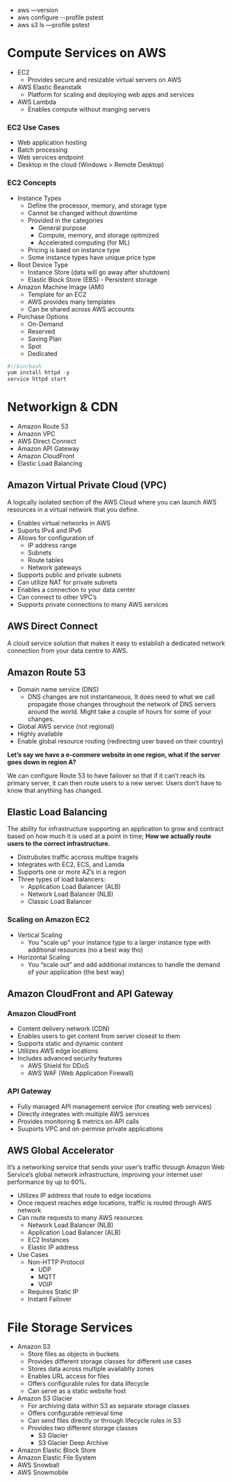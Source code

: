 * aws —version
* aws configure --profile pstest
* aws s3 ls —profile pstest

Compute Services on AWS
=======================

* EC2
  * Provides secure and resizable virtual servers on AWS
* AWS Elastic Beanstalk
  * Platform for scaling and deploying web apps and services
* AWS Lambda
  * Enables compute without manging servers

### EC2 Use Cases

* Web application hosting
* Batch processing
* Web services endpoint
* Desktop in the cloud (Windows \> Remote Desktop)

### EC2 Concepts

* Instance Types
  * Define the processor, memory, and storage type
  * Cannot be changed without downtime
  * Provided in the categories
    * General purpose
    * Compute, memory, and storage optimized
    * Accelerated computing (for ML)
  * Pricing is baed on instance type
  * Some instance types have unique price type
* Root Device Type
  * Instance Store (data will go away after shutdown)
  * Elastic Block Store (EBS) - Persistent storage
* Amazon Machine Image (AMI)
  * Template for an EC2
  * AWS provides many templates
  * Can be shared across AWS accounts
* Purchase Options
  * On-Demand
  * Reserved
  * Saving Plan
  * Spot
  * Dedicated

```typescript
#!/bin/bash
yum install httpd -y
service httpd start
```

Networkign & CDN
================

* Amazon Route 53
* Amazon VPC
* AWS Direct Connect
* Amazon API Gateway
* Amazon CloudFront
* Elastic Load Balancing

Amazon Virtual Private Cloud (VPC)
----------------------------------

A logically isolated section of the AWS Cloud where you can launch AWS resources in a virtual network that you define.

* Enables virtual networks in AWS
* Suports IPv4 and IPv6
* Allows for configuration of
  * IP address range
  * Subnets
  * Route tables
  * Network gateways
* Supports public and private subnets
* Can utilize NAT for private subnets
* Enables a connection to your data center
* Can connect to other VPC’s
* Supports private connections to many AWS services

AWS Direct Connect
------------------

A cloud service solution that makes it easy to establish a dedicated network connection from your data centre to AWS.

Amazon Route 53
---------------

* Domain name service (DNS)
  * DNS changes are not instantaneous, It does need to what we call propagate those changes throughout the network of DNS servers around the world. Might take a couple of hours for some of your changes.
* Global AWS service (not regional)
* Highly available
* Enable global resource routing (redirecting user based on their country)

**Let’s say we have a e-commere website in one region, what if the server goes down in region A?**

We can configure Route 53 to have failover so that if it can’t reach its primary server, it can then route users to a new server. Users don’t have to know that anything has changed.

Elastic Load Balancing
----------------------

The ability for infrastructure supporting an application to grow and contract based on how much it is used at a point in time; **How we actually route users to the correct infrastructure.**

* Distrubutes traffic accross multipe tragets
* Integrates with EC2, ECS, and Lamda
* Supports one or more AZ’s in a region
* Three types of load balancers:
  * Application Load Balancer (ALB)
  * Network Load Balancer (NLB)
  * Classic Load Balancer

### Scaling on Amazon EC2

* Vertical Scaling
  * You "scale up" your instance type to a larger instance type with additional resources (no a best way tho)
* Horizontal Scaling
  * You “scale out” and add additional instances to handle the demand of your application (the best way)

Amazon CloudFront and API Gateway
---------------------------------

### Amazon CloudFront

* Content delivery network (CDN)
* Enables users to get content from server closest to them
* Supports static and dynamic content
* Utilizes AWS edge locations
* Includes advanced security features
  * AWS Shield for DDoS
  * AWS WAF (Web Application Firewall)

### API Gateway

* Fully managed API management service (for creating web services)
* Directly integrates with multiple AWS services
* Provides monitoring & metrics on API calls
* Suuports VPC and on-permise private applications

AWS Global Accelerator
----------------------

It’s a networking service that sends your user’s traffic through Amazon Web Service’s global network infrastructure, improving your internet user performance by up to 60%.

* Utilizes IP address that route to edge locations
* Once request reaches edge locations, traffic is routed through AWS network
* Can route requests to many AWS resources
  * Network Load Balancer (NLB)
  * Application Load Balancer (ALB)
  * EC2 Instances
  * Elastic IP address
* Use Cases
  * Non-HTTP Protocol
    * UDP
    * MQTT
    * VOIP
  * Requires Static IP
  * Instant Failover

File Storage Services
=====================

* Amazon S3
  * Store files as objects in buckets
  * Provides different storage classes for different use cases
  * Stores data across multiple availablty zones
  * Enables URL access for files
  * Offers configurable rules for data lifecycle
  * Can serve as a static website host
* Amazon S3 Glacier
  * For archiving data within S3 as separate storage classes
  * Offers configurable retrieval time
  * Can send files directly or through lifecycle rules in S3
  * Provides two different storage classes
    * S3 Glacier
    * S3 Glacier Deep Archive
* Amazon Elastic Block Store
* Amazon Elastic File System
* AWS Snowball
* AWS Snowmobile
